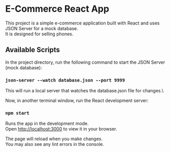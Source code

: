 # E-Commerce React App

This project is a simple e-commerce application built with React and uses JSON Server for a mock database.\
It is designed for selling phones.

## Available Scripts

In the project directory, run the following command to start the JSON Server (mock database):

### `json-server --watch database.json --port 9999`

This will run a local server that watches the database.json file for changes.\

Now, in another terminal window, run the React development server:

### `npm start`

Runs the app in the development mode.\
Open [http://localhost:3000](http://localhost:3000) to view it in your browser.

The page will reload when you make changes.\
You may also see any lint errors in the console.
